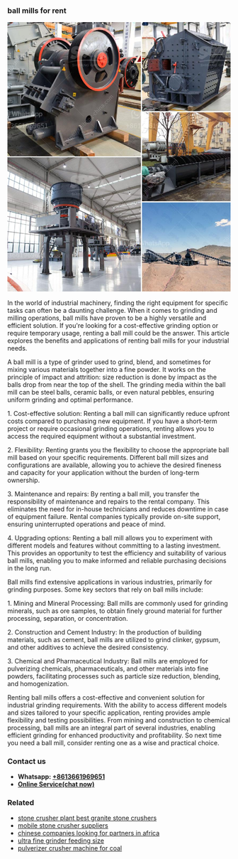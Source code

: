 <h3>ball mills for rent</h3><img src='1708497250.jpg' alt=''><p>In the world of industrial machinery, finding the right equipment for specific tasks can often be a daunting challenge. When it comes to grinding and milling operations, ball mills have proven to be a highly versatile and efficient solution. If you're looking for a cost-effective grinding option or require temporary usage, renting a ball mill could be the answer. This article explores the benefits and applications of renting ball mills for your industrial needs.</p><p>A ball mill is a type of grinder used to grind, blend, and sometimes for mixing various materials together into a fine powder. It works on the principle of impact and attrition: size reduction is done by impact as the balls drop from near the top of the shell. The grinding media within the ball mill can be steel balls, ceramic balls, or even natural pebbles, ensuring uniform grinding and optimal performance.</p><p>1. Cost-effective solution: Renting a ball mill can significantly reduce upfront costs compared to purchasing new equipment. If you have a short-term project or require occasional grinding operations, renting allows you to access the required equipment without a substantial investment.</p><p>2. Flexibility: Renting grants you the flexibility to choose the appropriate ball mill based on your specific requirements. Different ball mill sizes and configurations are available, allowing you to achieve the desired fineness and capacity for your application without the burden of long-term ownership.</p><p>3. Maintenance and repairs: By renting a ball mill, you transfer the responsibility of maintenance and repairs to the rental company. This eliminates the need for in-house technicians and reduces downtime in case of equipment failure. Rental companies typically provide on-site support, ensuring uninterrupted operations and peace of mind.</p><p>4. Upgrading options: Renting a ball mill allows you to experiment with different models and features without committing to a lasting investment. This provides an opportunity to test the efficiency and suitability of various ball mills, enabling you to make informed and reliable purchasing decisions in the long run.</p><p>Ball mills find extensive applications in various industries, primarily for grinding purposes. Some key sectors that rely on ball mills include:</p><p>1. Mining and Mineral Processing: Ball mills are commonly used for grinding minerals, such as ore samples, to obtain finely ground material for further processing, separation, or concentration.</p><p>2. Construction and Cement Industry: In the production of building materials, such as cement, ball mills are utilized to grind clinker, gypsum, and other additives to achieve the desired consistency.</p><p>3. Chemical and Pharmaceutical Industry: Ball mills are employed for pulverizing chemicals, pharmaceuticals, and other materials into fine powders, facilitating processes such as particle size reduction, blending, and homogenization.</p><p>Renting ball mills offers a cost-effective and convenient solution for industrial grinding requirements. With the ability to access different models and sizes tailored to your specific application, renting provides ample flexibility and testing possibilities. From mining and construction to chemical processing, ball mills are an integral part of several industries, enabling efficient grinding for enhanced productivity and profitability. So next time you need a ball mill, consider renting one as a wise and practical choice.</p><h3>Contact us</h3><ul><li><strong>Whatsapp:&nbsp;<a href="https://wa.me/8613661969651">+8613661969651</a></strong></li><li><a href="https://swt.shibang-china.com/?git&amp;zhl&amp;ball mills for rent"><strong>Online Service(chat now)</strong></a></li></ul><h3>Related</h3><ul><li><a href='stone crusher plant best granite stone crushers.md'>stone crusher plant best granite stone crushers</a></li><li><a href='mobile stone crusher suppliers.md'>mobile stone crusher suppliers</a></li><li><a href='chinese companies looking for partners in africa.md'>chinese companies looking for partners in africa</a></li><li><a href='ultra fine grinder feeding size.md'>ultra fine grinder feeding size</a></li><li><a href='pulverizer crusher machine for coal.md'>pulverizer crusher machine for coal</a></li></ul>